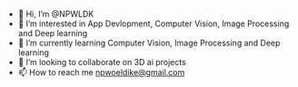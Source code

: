 - 👋 Hi, I’m @NPWLDK
- 👀 I’m interested in App Devlopment, Computer Vision, Image Processing and Deep learning
- 🌱 I’m currently learning Computer Vision, Image Processing and Deep learning
- 💞️ I’m looking to collaborate on 3D ai projects
- 📫 How to reach me npwoeldike@gmail.com

<!---
NPWLDK/NPWLDK is a ✨ special ✨ repository because its `README.md` (this file) appears on your GitHub profile.
You can click the Preview link to take a look at your changes.
--->
